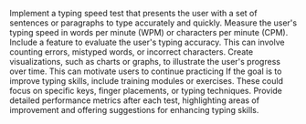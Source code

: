 Implement a typing speed test that presents the user with a set of sentences or paragraphs to type accurately and quickly. Measure the user's typing speed in words per minute (WPM) or characters per minute (CPM).
Include a feature to evaluate the user's typing accuracy. This can involve counting errors, mistyped words, or incorrect characters.
Create visualizations, such as charts or graphs, to illustrate the user's progress over time. This can motivate users to continue practicing
If the goal is to improve typing skills, include training modules or exercises. These could focus on specific keys, finger placements, or typing techniques.
Provide detailed performance metrics after each test, highlighting areas of improvement and offering suggestions for enhancing typing skills.
